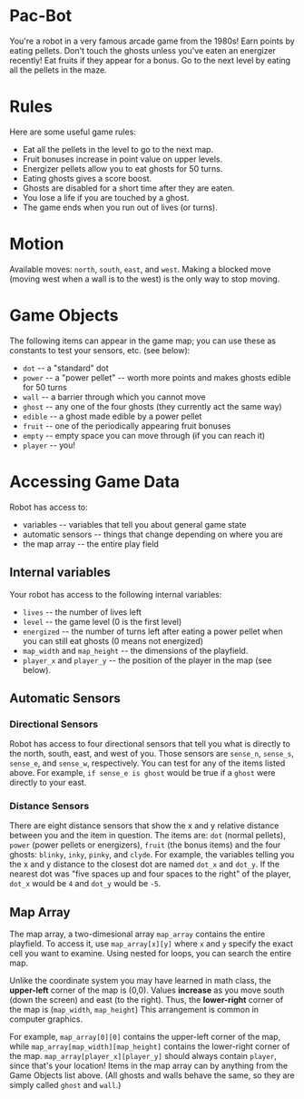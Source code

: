 # Pac-Bot

You're a robot in a very famous arcade game from the 1980s! Earn points by eating pellets. Don't touch the ghosts unless you've eaten an energizer recently! Eat fruits if they appear for a bonus. Go to the next level by eating all the pellets in the maze.

# Rules

Here are some useful game rules:

 * Eat all the pellets in the level to go to the next map.
 * Fruit bonuses increase in point value on upper levels.
 * Energizer pellets allow you to eat ghosts for 50 turns.
 * Eating ghosts gives a score boost.
 * Ghosts are disabled for a short time after they are eaten.
 * You lose a life if you are touched by a ghost.
 * The game ends when you run out of lives (or turns).

# Motion

Available moves: `north`, `south`, `east`, and `west`. Making a blocked move (moving west when a wall is to the west) is the only way to stop moving.

# Game Objects

The following items can appear in the game map; you can use these as constants to test your sensors, etc. (see below):
 * `dot` -- a "standard" dot
 * `power` -- a "power pellet" -- worth more points and makes ghosts edible for 50 turns
 * `wall` -- a barrier through which you cannot move
 * `ghost` -- any one of the four ghosts (they currently act the same way)
 * `edible` -- a ghost made edible by a power pellet
 * `fruit` -- one of the periodically appearing fruit bonuses
 * `empty` -- empty space you can move through (if you can reach it)
 * `player` -- you!

# Accessing Game Data

Robot has access to:
 * variables -- variables that tell you about general game state
 * automatic sensors -- things that change depending on where you are
 * the map array -- the entire play field

## Internal variables

Your robot has access to the following internal variables:

 * `lives` -- the number of lives left
 * `level` -- the game level (0 is the first level)
 * `energized` -- the number of turns left after eating a power pellet when you can still eat ghosts (0 means not energized)
 * `map_width` and `map_height` -- the dimensions of the playfield.
 * `player_x` and `player_y` -- the position of the player in the map (see below).

## Automatic Sensors
### Directional Sensors
Robot has access to four directional sensors that tell you what is directly to the north, south, east, and west of you. Those sensors are `sense_n`, `sense_s`, `sense_e`, and `sense_w`, respectively. You can test for any of the items listed above. For example, `if sense_e is ghost` would be true if a `ghost` were directly to your east.

### Distance Sensors
There are eight distance sensors that show the x and y relative distance between you and the item in question. The items are: `dot` (normal pellets), `power` (power pellets or energizers), `fruit` (the bonus items) and the four ghosts: `blinky`, `inky`, `pinky`, and `clyde`. For example, the variables telling you the x and y distance to the closest dot are named `dot_x` and `dot_y`. If the nearest dot was "five spaces up and four spaces to the right" of the player, `dot_x` would be `4` and `dot_y` would be `-5`.

## Map Array

The map array, a two-dimesional array `map_array` contains the entire playfield. To access it, use `map_array[x][y]` where `x` and `y` specify the exact cell you want to examine. Using nested for loops, you can search the entire map.  

Unlike the coordinate system you may have learned in math class, the **upper-left** corner of the map is (0,0). Values **increase** as you move south (down the screen) and east (to the right). Thus, the **lower-right** corner of the map is (`map_width`, `map_height`) This arrangement is common in computer graphics.

For example, `map_array[0][0]` contains the upper-left corner of the map, while `map_array[map_width][map_height]` contains the lower-right corner of the map. `map_array[player_x][player_y]` should always contain `player`, since that's your location! Items in the map array can by anything from the Game Objects list above. (All ghosts and walls behave the same, so they are simply called `ghost` and `wall`.)
